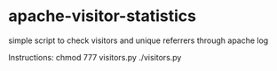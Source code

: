 # apache-visitor-statistics
simple script to check visitors and unique referrers through apache log

Instructions:
chmod 777 visitors.py
./visitors.py
